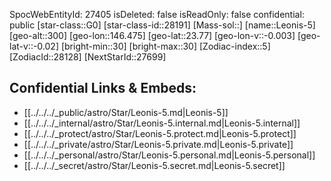 ﻿---
location: [23.77,146.475,300]
type: Station
tags:
- astro/Star

---
SpocWebEntityId: 27405
isDeleted: false
isReadOnly: false
confidential: public
[star-class::G0]
[star-class-id::28191]
[Mass-sol::]
[name::Leonis-5]
[geo-alt::300]
[geo-lon::146.475]
[geo-lat::23.77]
[geo-lon-v::-0.003]
[geo-lat-v::-0.02]
[bright-min::30]
[bright-max::30]
[Zodiac-index::5]
[ZodiacId::28128]
[NextStarId::27699]



## Confidential Links & Embeds: 
- [[../../../_public/astro/Star/Leonis-5.md|Leonis-5]] 
- [[../../../_internal/astro/Star/Leonis-5.internal.md|Leonis-5.internal]] 
- [[../../../_protect/astro/Star/Leonis-5.protect.md|Leonis-5.protect]] 
- [[../../../_private/astro/Star/Leonis-5.private.md|Leonis-5.private]] 
- [[../../../_personal/astro/Star/Leonis-5.personal.md|Leonis-5.personal]] 
- [[../../../_secret/astro/Star/Leonis-5.secret.md|Leonis-5.secret]] 
